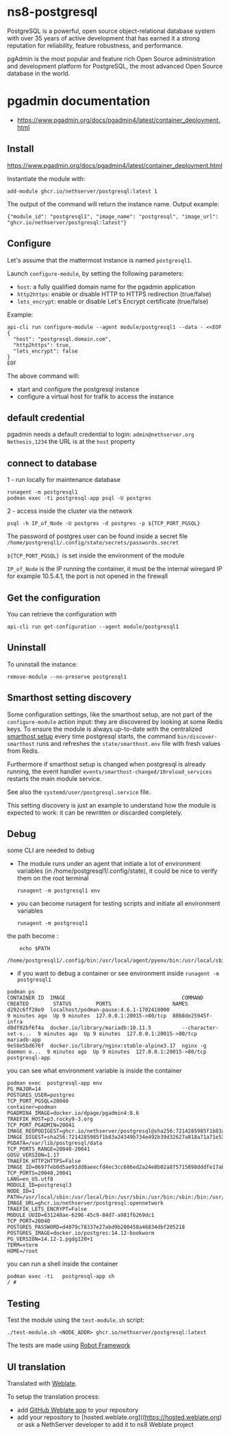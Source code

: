 # ns8-postgresql

PostgreSQL is a powerful, open source object-relational database system with over 35 years of active development that has earned it a strong reputation for reliability, feature robustness, and performance.

pgAdmin is the most popular and feature rich Open Source administration and development platform for PostgreSQL, the most advanced Open Source database in the world.

# pgadmin documentation
- https://www.pgadmin.org/docs/pgadmin4/latest/container_deployment.html

## Install

https://www.pgadmin.org/docs/pgadmin4/latest/container_deployment.html

Instantiate the module with:

    add-module ghcr.io/nethserver/postgresql:latest 1

The output of the command will return the instance name.
Output example:

    {"module_id": "postgresql1", "image_name": "postgresql", "image_url": "ghcr.io/nethserver/postgresql:latest"}

## Configure

Let's assume that the mattermost instance is named `postgresql1`.

Launch `configure-module`, by setting the following parameters:
- `host`: a fully qualified domain name for the pgadmin application
- `http2https`: enable or disable HTTP to HTTPS redirection (true/false)
- `lets_encrypt`: enable or disable Let's Encrypt certificate (true/false)


Example:

```
api-cli run configure-module --agent module/postgresql1 --data - <<EOF
{
  "host": "postgresql.domain.com",
  "http2https": true,
  "lets_encrypt": false
}
EOF
```

The above command will:
- start and configure the postgresql instance
- configure a virtual host for trafik to access the instance


## default credential 

pgadmin needs a default credential to login: `admin@nethserver.org` `Nethesis,1234` the URL is at the `host` property

## connect to database

1 - run locally for maintenance database

    runagent -m postgresql1
    podman exec -ti postgresql-app psql -U postgres


2 - access inside the cluster via the network

```
psql -h IP_of_Node -U postgres -d postgres -p ${TCP_PORT_PGSQL}
```

The password of postgres user can be found inside a secret file `/home/postgresql1/.config/state/secrets/passwords.secret`

`${TCP_PORT_PGSQL} `is set inside the environment of the module

`IP_of_Node` is the IP running the container, it must be the internal wiregard IP for example 10.5.4.1, the port is not opened in the firewall

## Get the configuration
You can retrieve the configuration with

```
api-cli run get-configuration --agent module/postgresql1
```

## Uninstall

To uninstall the instance:

    remove-module --no-preserve postgresql1

## Smarthost setting discovery

Some configuration settings, like the smarthost setup, are not part of the
`configure-module` action input: they are discovered by looking at some
Redis keys.  To ensure the module is always up-to-date with the
centralized [smarthost
setup](https://nethserver.github.io/ns8-core/core/smarthost/) every time
postgresql starts, the command `bin/discover-smarthost` runs and refreshes
the `state/smarthost.env` file with fresh values from Redis.

Furthermore if smarthost setup is changed when postgresql is already
running, the event handler `events/smarthost-changed/10reload_services`
restarts the main module service.

See also the `systemd/user/postgresql.service` file.

This setting discovery is just an example to understand how the module is
expected to work: it can be rewritten or discarded completely.

## Debug

some CLI are needed to debug

- The module runs under an agent that initiate a lot of environment variables (in /home/postgresql1/.config/state), it could be nice to verify them
on the root terminal

    `runagent -m postgresql1 env`

- you can become runagent for testing scripts and initiate all environment variables
  
    `runagent -m postgresql1`

 the path become :
```
    echo $PATH
    /home/postgresql1/.config/bin:/usr/local/agent/pyenv/bin:/usr/local/sbin:/usr/local/bin:/usr/sbin:/usr/bin:/usr/
```

- if you want to debug a container or see environment inside
 `runagent -m postgresql1`
 ```
podman ps
CONTAINER ID  IMAGE                                      COMMAND               CREATED        STATUS        PORTS                    NAMES
d292c6ff28e9  localhost/podman-pause:4.6.1-1702418000                          9 minutes ago  Up 9 minutes  127.0.0.1:20015->80/tcp  80b8de25945f-infra
d8df02bf6f4a  docker.io/library/mariadb:10.11.5          --character-set-s...  9 minutes ago  Up 9 minutes  127.0.0.1:20015->80/tcp  mariadb-app
9e58e5bd676f  docker.io/library/nginx:stable-alpine3.17  nginx -g daemon o...  9 minutes ago  Up 9 minutes  127.0.0.1:20015->80/tcp  postgresql-app
```

you can see what environment variable is inside the container
```
podman exec  postgresql-app env
PG_MAJOR=14
POSTGRES_USER=postgres
TCP_PORT_PGSQL=20040
container=podman
PGADMIN4_IMAGE=docker.io/dpage/pgadmin4:8.6
TRAEFIK_HOST=p3.rocky9-3.org
TCP_PORT_PGADMIN=20041
IMAGE_REOPODIGEST=ghcr.io/nethserver/postgresql@sha256:7214285985f1b83a24349b734e492b39d32627a818a71a71e53ad2f611602904
IMAGE_DIGEST=sha256:7214285985f1b83a24349b734e492b39d32627a818a71a71e53ad2f611602904
PGDATA=/var/lib/postgresql/data
TCP_PORTS_RANGE=20040-20041
GOSU_VERSION=1.17
TRAEFIK_HTTP2HTTPS=False
IMAGE_ID=0697feb0d5ae91dd8aeecfd4ec3cc686ed2a24e8b02a875715898dddfe17ab28
TCP_PORTS=20040,20041
LANG=en_US.utf8
MODULE_ID=postgresql3
NODE_ID=1
PATH=/usr/local/sbin:/usr/local/bin:/usr/sbin:/usr/bin:/sbin:/bin:/usr/lib/postgresql/14/bin
IMAGE_URL=ghcr.io/nethserver/postgresql:opennetwork
TRAEFIK_LETS_ENCRYPT=False
MODULE_UUID=631248ae-6296-45c9-84d7-a981fb269dc1
TCP_PORT=20040
POSTGRES_PASSWORD=d4079c78337e27abd9b200458a46834dbf205218
POSTGRES_IMAGE=docker.io/postgres:14.12-bookworm
PG_VERSION=14.12-1.pgdg120+1
TERM=xterm
HOME=/root
```

you can run a shell inside the container

```
podman exec -ti   postgresql-app sh
/ # 
```
## Testing

Test the module using the `test-module.sh` script:


    ./test-module.sh <NODE_ADDR> ghcr.io/nethserver/postgresql:latest

The tests are made using [Robot Framework](https://robotframework.org/)

## UI translation

Translated with [Weblate](https://hosted.weblate.org/projects/ns8/).

To setup the translation process:

- add [GitHub Weblate app](https://docs.weblate.org/en/latest/admin/continuous.html#github-setup) to your repository
- add your repository to [hosted.weblate.org]((https://hosted.weblate.org) or ask a NethServer developer to add it to ns8 Weblate project
